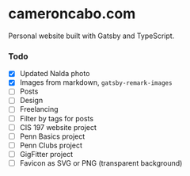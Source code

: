 # cameroncabo.com

Personal website built with Gatsby and TypeScript.

### Todo

- [x] Updated Nalda photo
- [x] Images from markdown, `gatsby-remark-images`
- [ ] Posts
- [ ] Design
- [ ] Freelancing
- [ ] Filter by tags for posts
- [ ] CIS 197 website project
- [ ] Penn Basics project
- [ ] Penn Clubs project
- [ ] GigFitter project
- [ ] Favicon as SVG or PNG (transparent background)
